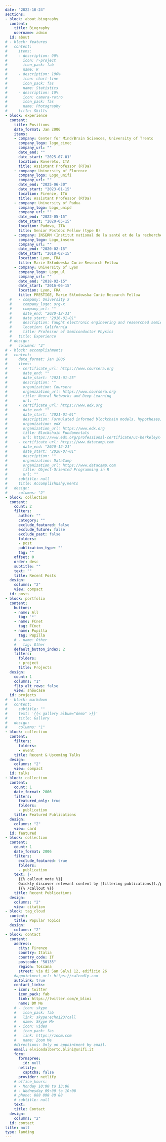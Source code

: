 ```yaml
---
date: "2022-10-24"
sections:
- block: about.biography
  content:
    title: Biography
    username: admin
  id: about
# - block: features
#   content:
#     items:
#     - description: 90%
#       icon: r-project
#       icon_pack: fab
#       name: R
#     - description: 100%
#       icon: chart-line
#       icon_pack: fas
#       name: Statistics
#     - description: 10%
#       icon: camera-retro
#       icon_pack: fas
#       name: Photography
#     title: Skills
- block: experience
  content:
    title: Positions 
    date_format: Jan 2006
    items:
    - company: Center for Mind/Brain Sciences, University of Trento
      company_logo: logo_cimec
      company_url: ""
      date_end: ""
      date_start: "2025-07-01"
      location: Rovereto, ITA
      title: Assistant Professor (RTDa)    
    - company: University of Florence
      company_logo: Logo_unifi
      company_url: ""
      date_end: "2025-06-30"
      date_start: "2023-01-15"
      location: Firenze, ITA
      title: Assistant Professor (RTDa)
    - company: University of Padua
      company_logo: Logo_unipd
      company_url: ""
      date_end: "2022-05-15"
      date_start: "2020-05-15"
      location: Padova, ITA
      title: Senior Postdoc Fellow (type B)
    - company: INSERM (Institut national de la santé et de la recherche médicale)
      company_logo: Logo_inserm
      company_url: ""
      date_end: "2020-02-15"
      date_start: "2018-02-15"
      location: Lyon, FRA
      title: Marie Skłodowska Curie Research Fellow
    - company: University of Lyon
      company_logo: Logo_ul
      company_url: ""
      date_end: "2018-02-15"
      date_start: "2016-06-15"
      location: Lyon, FRA
      title: PRESTIGE, Marie Skłodowska Curie Research Fellow
  #   - company: University X
  #     company_logo: org-x
  #     company_url: ""
  #     date_end: "2020-12-31"
  #     date_start: "2016-01-01"
  #     description: Taught electronic engineering and researched semiconductor physics.
  #     location: California
  #     title: Professor of Semiconductor Physics
  #   title: Experience
  # design:
  #   columns: "2"
# - block: accomplishments
#   content:
#     date_format: Jan 2006
#     items:
#     - certificate_url: https://www.coursera.org
#       date_end: ""
#       date_start: "2021-01-25"
#       description: ""
#       organization: Coursera
#       organization_url: https://www.coursera.org
#       title: Neural Networks and Deep Learning
#       url: ""
#     - certificate_url: https://www.edx.org
#       date_end: ""
#       date_start: "2021-01-01"
#       description: Formulated informed blockchain models, hypotheses, and use cases.
#       organization: edX
#       organization_url: https://www.edx.org
#       title: Blockchain Fundamentals
#       url: https://www.edx.org/professional-certificate/uc-berkeleyx-blockchain-fundamentals
#     - certificate_url: https://www.datacamp.com
#       date_end: "2020-12-21"
#       date_start: "2020-07-01"
#       description: ""
#       organization: DataCamp
#       organization_url: https://www.datacamp.com
#       title: Object-Oriented Programming in R
#       url: ""
#     subtitle: null
#     title: Accomplish&shy;ments
#   design:
#     columns: "2"
- block: collection
  content:
    count: 2
    filters:
      author: ""
      category: ""
      exclude_featured: false
      exclude_future: false
      exclude_past: false
      folders:
      - post
      publication_type: ""
      tag: ""
    offset: 0
    order: desc
    subtitle: ""
    text: ""
    title: Recent Posts
  design:
    columns: "2"
    view: compact
  id: posts
- block: portfolio
  content:
    buttons:
    - name: All
      tag: '*'
    - name: FCnet
      tag: FCnet
    - name: Pupilla
      tag: Pupilla
    # - name: Other
    #   tag: Other
    default_button_index: 2
    filters:
      folders:
      - project
      title: Projects
  design:
    count: 1
    columns: "1"
    flip_alt_rows: false
    view: showcase
  id: projects
# - block: markdown
#   content:
#     subtitle: ""
#     text: '{{< gallery album="demo" >}}'
#     title: Gallery
#   design:
#     columns: "1"
- block: collection
  content:
    filters:
      folders:
      - event
    title: Recent & Upcoming Talks
  design:
    columns: "2"
    view: compact
  id: talks
- block: collection
  content:
    count: 1
    date_format: 2006
    filters:
      featured_only: true
      folders:
      - publication
    title: Featured Publications
  design:
    columns: "2"
    view: card
  id: featured
- block: collection
  content:
    count: 1
    date_format: 2006
    filters:
      exclude_featured: true
      folders:
      - publication
    text: |-
      {{% callout note %}}
      Quickly discover relevant content by [filtering publications](./publication/).
      {{% /callout %}}
    title: Recent Publications
  design:
    columns: "2"
    view: citation
- block: tag_cloud
  content:
    title: Popular Topics
  design:
    columns: "2"
- block: contact
  content:
    address:
      city: Firenze
      country: Italia
      country_code: IT
      postcode: "50135"
      region: Toscana
      street: via di San Salvi 12, edificio 26
    #appointment_url: https://calendly.com
    autolink: true
    contact_links:
    - icon: twitter
      icon_pack: fab
      link: https://twitter.com/e_blini
      name: DM Me
    # - icon: skype
    #   icon_pack: fab
    #   link: skype:echo123?call
    #   name: Skype Me
    # - icon: video
    #   icon_pack: fas
    #   link: https://zoom.com
    #   name: Zoom Me
    #directions: Only on appointment by email.
    email: elvioadalberto.blini@unifi.it
    form:
      formspree:
        id: null
      netlify:
        captcha: false
      provider: netlify
    # office_hours:
    # - Monday 10:00 to 13:00
    # - Wednesday 09:00 to 10:00
    # phone: 888 888 88 88
    # subtitle: null
    text: 
    title: Contact
  design:
    columns: "2"
  id: contact
title: null
type: landing
---
```

